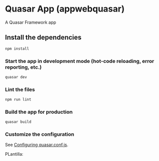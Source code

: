 # Quasar App (appwebquasar)

A Quasar Framework app

## Install the dependencies
```bash
npm install
```

### Start the app in development mode (hot-code reloading, error reporting, etc.)
```bash
quasar dev
```

### Lint the files
```bash
npm run lint
```

### Build the app for production
```bash
quasar build
```

### Customize the configuration
See [Configuring quasar.conf.js](https://quasar.dev/quasar-cli/quasar-conf-js).


PLantilla:
<template>
  <q-page padding>
    <q-card class="my-card">
      <q-item>
        <q-item-section>
          <q-item-label>Cotizacion</q-item-label>
          <q-item-label caption>Requerimientos</q-item-label>
        </q-item-section>
      </q-item>

      <TablaListado />
    </q-card>
  </q-page>
</template>

<script>
export default {
  components: {
    TablaListado: () => import("./TablaListado")
  }
  // name: 'PageName',
};
</script>

<style></style>
